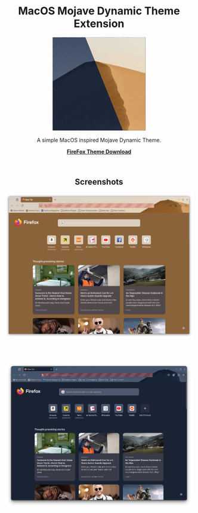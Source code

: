 <div align="center">

# MacOS Mojave Dynamic Theme Extension

<a href="https://addons.mozilla.org/en-CA/firefox/addon/macos-mojave-dynamic-theme/">
  <img src="icons/Icon_96x96.png" alt="Logo" width="250">
</a>

<br />

A simple MacOS inspired Mojave Dynamic Theme.

[**FireFox Theme Download**](https://addons.mozilla.org/en-CA/firefox/addon/macos-mojave-dynamic-theme/)

<br />

## Screenshots

<a href="https://addons.mozilla.org/en-CA/firefox/addon/macos-mojave-dynamic-theme/">
  <img src="screenshots/day_screenshot.png" alt="Logo">
</a>

<br /><br />

<a href="https://addons.mozilla.org/en-CA/firefox/addon/macos-mojave-dynamic-theme/">
  <img src="screenshots/night_screenshot.png" alt="Logo">
</a>

</div>
